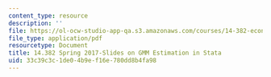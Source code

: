 ```yaml
---
content_type: resource
description: ''
file: https://ol-ocw-studio-app-qa.s3.amazonaws.com/courses/14-382-econometrics-spring-2017/33c39c3c1de04b9ef16e780dd8b4fa98_MIT14_382S17_GMMslides.pdf
file_type: application/pdf
resourcetype: Document
title: 14.382 Spring 2017-Slides on GMM Estimation in Stata
uid: 33c39c3c-1de0-4b9e-f16e-780dd8b4fa98
---
```

